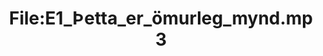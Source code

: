 ---
title: File:E1_Þetta_er_ömurleg_mynd.mp3
recording of: Þetta er ömurleg mynd.
reading speed: slow
speaker: E
license: CC0
---